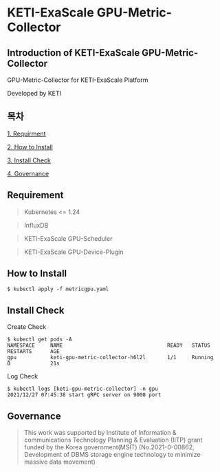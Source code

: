 # KETI-ExaScale GPU-Metric-Collector
## Introduction of KETI-ExaScale GPU-Metric-Collector
GPU-Metric-Collector for KETI-ExaScale Platform

Developed by KETI
## 목차
[1. Requirment](#requirement)

[2. How to Install](#how-to-install)

[3. Install Check](#install-check)

[4. Governance](#governance)

## Requirement
> Kubernetes <= 1.24

> InfluxDB

> KETI-ExaScale GPU-Scheduler

> KETI-ExaScale GPU-Device-Plugin
## How to Install
    $ kubectl apply -f metricgpu.yaml
## Install Check
Create Check

    $ kubectl get pods -A
    NAMESPACE     NAME                                  READY   STATUS      RESTARTS      AGE
    gpu           keti-gpu-metric-collector-h6l2l       1/1     Running     0             21s
Log Check

    $ kubectl logs [keti-gpu-metric-collector] -n gpu
    2021/12/27 07:45:38 start gRPC server on 9000 port
## Governance
> This work was supported by Institute of Information & communications Technology Planning & Evaluation (IITP) grant funded by the Korea government(MSIT) (No.2021-0-00862, Development of DBMS storage engine technology to minimize massive data movement)